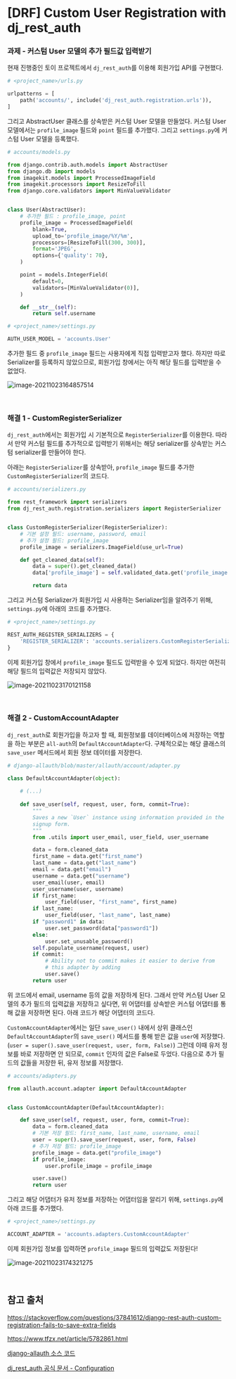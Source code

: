 # [DRF] Custom User Registration with dj_rest_auth

### 과제 - 커스텀 User 모델의 추가 필드값 입력받기

현재 진행중인 토이 프로젝트에서 `dj_rest_auth`를 이용해 회원가입 API를 구현했다. 

```python
# <project_name>/urls.py

urlpatterns = [
    path('accounts/', include('dj_rest_auth.registration.urls')),
]
```

그리고 AbstractUser 클래스를 상속받은 커스텀 User 모델을 만들었다. 커스텀 User 모델에서는 `profile_image` 필드와 `point` 필드를 추가했다. 그리고 `settings.py`에 커스텀 User 모델을 등록했다.

```python
# accounts/models.py

from django.contrib.auth.models import AbstractUser
from django.db import models
from imagekit.models import ProcessedImageField
from imagekit.processors import ResizeToFill
from django.core.validators import MinValueValidator


class User(AbstractUser):
    # 추가한 필드 : profile_image, point
    profile_image = ProcessedImageField(
        blank=True,
        upload_to='profile_image/%Y/%m',
        processors=[ResizeToFill(300, 300)],
        format='JPEG',
        options={'quality': 70},
    )

    point = models.IntegerField(
        default=0,
        validators=[MinValueValidator(0)],
    )

    def __str__(self):
        return self.username
```

```python
# <project_name>/settings.py

AUTH_USER_MODEL = 'accounts.User'
```

추가한 필드 중 `profile_image` 필드는 사용자에게 직접 입력받고자 했다. 하지만 따로 Serializer를 등록하지 않았으므로, 회원가입 창에서는 아직 해당 필드를 입력받을 수 없었다.

![image-20211023164857514](voyage.assets/custom_register_01.png)

<br>

### 해결 1 - CustomRegisterSerializer

`dj_rest_auth`에서는 회원가입 시 기본적으로 `RegisterSerializer`를 이용한다. 따라서 만약 커스텀 필드를 추가적으로 입력받기 위해서는 해당 serializer를 상속받는 커스텀 serializer를 만들어야 한다.

아래는 `RegisterSerializer`를 상속받아, `profile_image` 필드를 추가한 `CustomRegisterSerializer`의 코드다.

```python
# accounts/serializers.py

from rest_framework import serializers
from dj_rest_auth.registration.serializers import RegisterSerializer


class CustomRegisterSerializer(RegisterSerializer):
    # 기본 설정 필드: username, password, email
    # 추가 설정 필드: profile_image
    profile_image = serializers.ImageField(use_url=True)

    def get_cleaned_data(self):
        data = super().get_cleaned_data()
        data['profile_image'] = self.validated_data.get('profile_image', '')

        return data
```

그리고 커스텀 Serializer가 회원가입 시 사용하는 Serializer임을 알려주기 위해, `settings.py`에 아래의 코드를 추가했다.

```python
# <project_name>/settings.py

REST_AUTH_REGISTER_SERIALIZERS = {
    'REGISTER_SERIALIZER': 'accounts.serializers.CustomRegisterSerializer',
}
```

이제 회원가입 창에서 `profile_image` 필드도 입력받을 수 있게 되었다. 하지만 여전히 해당 필드의 입력값은 저장되지 않았다.

![image-20211023170121158](voyage.assets/custom_register_02.png)

<br>

### 해결 2 - CustomAccountAdapter

`dj_rest_auth`로 회원가입을 하고자 할 때, 회원정보를 데이터베이스에 저장하는 역할을 하는 부분은 `all-auth`의 `DefaultAccountAdapter`다. 구체적으로는 해당 클래스의 `save_user` 메서드에서 회원 정보 데이터를 저장한다.

```python
# django-allauth/blob/master/allauth/account/adapter.py

class DefaultAccountAdapter(object):
    
    # (...)
  
    def save_user(self, request, user, form, commit=True):
        """
        Saves a new `User` instance using information provided in the
        signup form.
        """
        from .utils import user_email, user_field, user_username

        data = form.cleaned_data
        first_name = data.get("first_name")
        last_name = data.get("last_name")
        email = data.get("email")
        username = data.get("username")
        user_email(user, email)
        user_username(user, username)
        if first_name:
            user_field(user, "first_name", first_name)
        if last_name:
            user_field(user, "last_name", last_name)
        if "password1" in data:
            user.set_password(data["password1"])
        else:
            user.set_unusable_password()
        self.populate_username(request, user)
        if commit:
            # Ability not to commit makes it easier to derive from
            # this adapter by adding
            user.save()
        return user
```

위 코드에서 email, username 등의 값을 저장하게 된다. 그래서 만약 커스텀 User 모델의 추가 필드의 입력값을 저장하고 싶다면, 위 어댑터를 상속받은 커스텀 어댑터를 통해 값을 저장하면 된다. 아래 코드가 해당 어댑터의 코드다.

`CustomAccountAdapter`에서는 일단 `save_user()` 내에서 상위 클래스인 `DefaultAccountAdapter`의 `save_user()` 메서드를 통해 받은 값을 `user`에 저장했다. (`user = super().save_user(request, user, form, False)`) 그런데 이때 유저 정보를 바로 저장하면 안 되므로, `commit` 인자의 값은 False로 두었다. 다음으로 추가 필드의 값들을 저장한 뒤, 유저 정보를 저장했다. 

```python
# accounts/adapters.py

from allauth.account.adapter import DefaultAccountAdapter


class CustomAccountAdapter(DefaultAccountAdapter):

    def save_user(self, request, user, form, commit=True):
        data = form.cleaned_data
        # 기본 저장 필드: first_name, last_name, username, email
        user = super().save_user(request, user, form, False)
        # 추가 저장 필드: profile_image
        profile_image = data.get("profile_image")
        if profile_image:
            user.profile_image = profile_image

        user.save()
        return user
```

그리고 해당 어댑터가 유저 정보를 저장하는 어댑터임을 알리기 위해, `settings.py`에 아래 코드를 추가했다.

```python
# <project_name>/settings.py

ACCOUNT_ADAPTER = 'accounts.adapters.CustomAccountAdapter'
```

이제 회원가입 정보를 입력하면 `profile_image` 필드의 입력값도 저장된다!

![image-20211023174321275](voyage.assets/custom_register_03.png)

<br>

## 참고 출처

https://stackoverflow.com/questions/37841612/django-rest-auth-custom-registration-fails-to-save-extra-fields

https://www.tfzx.net/article/5782861.html

[django-allauth 소스 코드](https://github.com/pennersr/django-allauth)

[dj_rest_auth 공식 문서 - Configuration](https://dj-rest-auth.readthedocs.io/en/latest/configuration.html)
